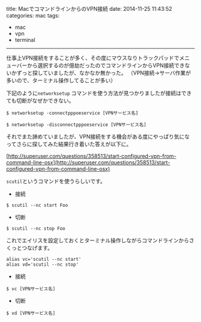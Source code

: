 title: MacでコマンドラインからのVPN接続
date: 2014-11-25 11:43:52
categories: mac
tags:
- mac
- vpn
- terminal
---

仕事上VPN接続をすることが多く、その度にマウスなりトラックパッドでメニューバーから選択するのが億劫だったのでコマンドラインからVPN接続できないかずっと探していましたが、なかなか無かった。
（VPN接続->サーバ作業が多いので、ターミナル操作してることが多い）

下記のように`networksetup` コマンドを使う方法が見つかりましたが接続はできても切断がなぜかできない。

```
$ networksetup -connectpppoeservice [VPNサービス名]
```

```
$ networksetup -disconnectpppoeservice [VPNサービス名]
```

それでまた諦めていましたが、VPN接続をする機会がある度にやっぱり気になってさらに探してみた結果行き着いた答えが以下に。

[http://superuser.com/questions/358513/start-configured-vpn-from-command-line-osx](http://superuser.com/questions/358513/start-configured-vpn-from-command-line-osx)

`scutil`というコマンドを使うらしいです。

* 接続

```
$ scutil --nc start Foo
```

* 切断

```
$ scutil --nc stop Foo
```

これでエイリスを設定しておくとターミナル操作しながらコマンドラインからさくっとつなげます。


```~/.zshrc
alias vc='scutil --nc start'
alias vd='scutil --nc stop'
```

* 接続

```
$ vc [VPNサービス名]
```

* 切断

```
$ vd [VPNサービス名]
```
